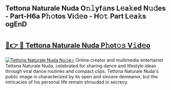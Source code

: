 ## Tettona Naturale Nuda O𝚗𝚕yf𝚊ns L𝚎a𝚔ed N𝚞𝚍es - Part-H6a P𝚑𝚘tos Vi𝚍𝚎o - H𝚘𝚝 Part L𝚎a𝚔s ogEnD

# <h2><a href="http://kf94jkz.oniu.top/?m=Tettona+Naturale+Nuda">🔗👉 🔴 Tettona Naturale Nuda P𝚑ot𝚘𝚜 V𝚒d𝚎o</a></h2>

[![Tettona Naturale Nuda Nu𝚍e𝚜](https://i.imgur.com/0qMVB7G.gif)](http://kf94jkz.oniu.top/?m=Tettona+Naturale+Nuda)
Online creator and multimedia entertainer Tettona Naturale Nuda, celebrated for sharing dance and lifestyle ideas through viral dance routines and compact clips. Tettona Naturale Nuda's public image is characterized by its open and sincere demeanor, but the intricacies of his personal life remain shrouded in secrecy.  
